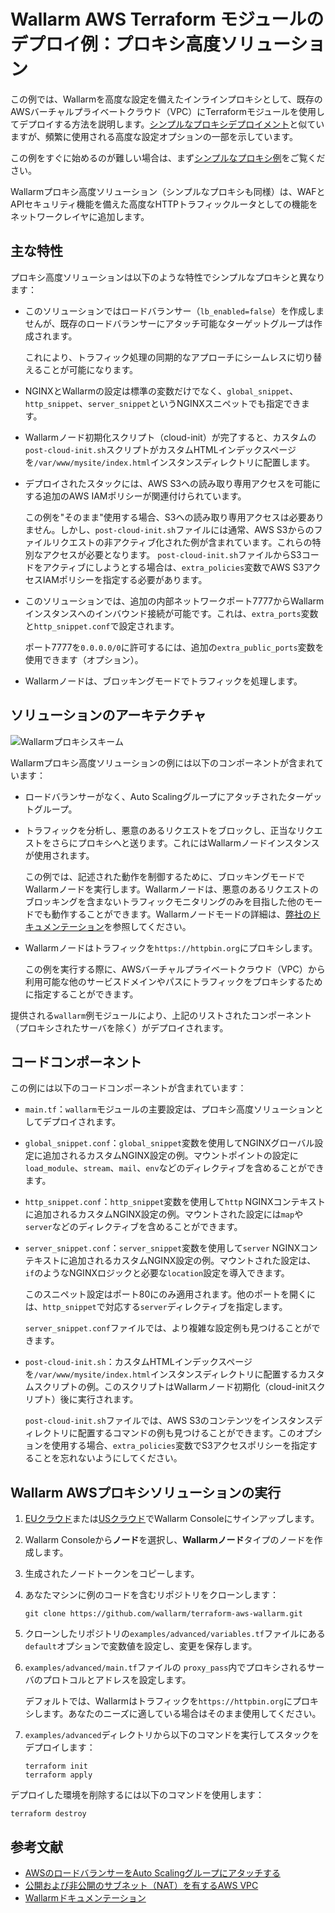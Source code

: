# Wallarm AWS Terraform モジュールのデプロイ例：プロキシ高度ソリューション

この例では、Wallarmを高度な設定を備えたインラインプロキシとして、既存のAWSバーチャルプライベートクラウド（VPC）にTerraformモジュールを使用してデプロイする方法を説明します。[シンプルなプロキシデプロイメント](https://github.com/wallarm/terraform-aws-wallarm/tree/main/examples/proxy)と似ていますが、頻繁に使用される高度な設定オプションの一部を示しています。

この例をすぐに始めるのが難しい場合は、まず[シンプルなプロキシ例](https://github.com/wallarm/terraform-aws-wallarm/tree/main/examples/proxy)をご覧ください。

Wallarmプロキシ高度ソリューション（シンプルなプロキシも同様）は、WAFとAPIセキュリティ機能を備えた高度なHTTPトラフィックルータとしての機能をネットワークレイヤに追加します。

## 主な特性

プロキシ高度ソリューションは以下のような特性でシンプルなプロキシと異なります：

* このソリューションではロードバランサー（`lb_enabled=false`）を作成しませんが、既存のロードバランサーにアタッチ可能なターゲットグループは作成されます。

    これにより、トラフィック処理の同期的なアプローチにシームレスに切り替えることが可能になります。
* NGINXとWallarmの設定は標準の変数だけでなく、`global_snippet`、`http_snippet`、`server_snippet`というNGINXスニペットでも指定できます。
* Wallarmノード初期化スクリプト（cloud-init）が完了すると、カスタムの`post-cloud-init.sh`スクリプトがカスタムHTMLインデックスページを`/var/www/mysite/index.html`インスタンスディレクトリに配置します。
* デプロイされたスタックには、AWS S3への読み取り専用アクセスを可能にする追加のAWS IAMポリシーが関連付けられています。

    この例を"そのまま"使用する場合、S3への読み取り専用アクセスは必要ありません。しかし、`post-cloud-init.sh`ファイルには通常、AWS S3からのファイルリクエストの非アクティブ化された例が含まれています。これらの特別なアクセスが必要となります。 `post-cloud-init.sh`ファイルからS3コードをアクティブにしようとする場合は、`extra_policies`変数でAWS S3アクセスIAMポリシーを指定する必要があります。
* このソリューションでは、追加の内部ネットワークポート7777からWallarmインスタンスへのインバウンド接続が可能です。これは、`extra_ports`変数と`http_snippet.conf`で設定されます。

    ポート7777を`0.0.0.0/0`に許可するには、追加の`extra_public_ports`変数を使用できます（オプション）。
* Wallarmノードは、ブロッキングモードでトラフィックを処理します。

## ソリューションのアーキテクチャ

![Wallarmプロキシスキーム](https://github.com/wallarm/terraform-aws-wallarm/blob/main/images/wallarm-as-proxy.png?raw=true)

Wallarmプロキシ高度ソリューションの例には以下のコンポーネントが含まれています：

* ロードバランサーがなく、Auto Scalingグループにアタッチされたターゲットグループ。
* トラフィックを分析し、悪意のあるリクエストをブロックし、正当なリクエストをさらにプロキシへと送ります。これにはWallarmノードインスタンスが使用されます。

    この例では、記述された動作を制御するために、ブロッキングモードでWallarmノードを実行します。Wallarmノードは、悪意のあるリクエストのブロッキングを含まないトラフィックモニタリングのみを目指した他のモードでも動作することができます。Wallarmノードモードの詳細は、[弊社のドキュメンテーション](https://docs.wallarm.com/admin-en/configure-wallarm-mode/)を参照してください。
* Wallarmノードはトラフィックを`https://httpbin.org`にプロキシします。

    この例を実行する際に、AWSバーチャルプライベートクラウド（VPC）から利用可能な他のサービスドメインやパスにトラフィックをプロキシするために指定することができます。

提供される`wallarm`例モジュールにより、上記のリストされたコンポーネント（プロキシされたサーバを除く）がデプロイされます。

## コードコンポーネント

この例には以下のコードコンポーネントが含まれています：

* `main.tf`：`wallarm`モジュールの主要設定は、プロキシ高度ソリューションとしてデプロイされます。
* `global_snippet.conf`：`global_snippet`変数を使用してNGINXグローバル設定に追加されるカスタムNGINX設定の例。マウントポイントの設定に`load_module`、`stream`、`mail`、`env`などのディレクティブを含めることができます。
* `http_snippet.conf`：`http_snippet`変数を使用して`http` NGINXコンテキストに追加されるカスタムNGINX設定の例。マウントされた設定には`map`や`server`などのディレクティブを含めることができます。
* `server_snippet.conf`：`server_snippet`変数を使用して`server` NGINXコンテキストに追加されるカスタムNGINX設定の例。マウントされた設定は、 `if`のようなNGINXロジックと必要な`location`設定を導入できます。

    このスニペット設定はポート80にのみ適用されます。他のポートを開くには、`http_snippet`で対応する`server`ディレクティブを指定します。

    `server_snippet.conf`ファイルでは、より複雑な設定例も見つけることができます。
* `post-cloud-init.sh`：カスタムHTMLインデックスページを`/var/www/mysite/index.html`インスタンスディレクトリに配置するカスタムスクリプトの例。このスクリプトはWallarmノード初期化（cloud-initスクリプト）後に実行されます。

    `post-cloud-init.sh`ファイルでは、AWS S3のコンテンツをインスタンスディレクトリに配置するコマンドの例も見つけることができます。このオプションを使用する場合、`extra_policies`変数でS3アクセスポリシーを指定することを忘れないようにしてください。

## Wallarm AWSプロキシソリューションの実行

1. [EUクラウド](https://my.wallarm.com/nodes)または[USクラウド](https://us1.my.wallarm.com/nodes)でWallarm Consoleにサインアップします。
1. Wallarm Consoleから**ノード**を選択し、**Wallarmノード**タイプのノードを作成します。
1. 生成されたノードトークンをコピーします。
1. あなたマシンに例のコードを含むリポジトリをクローンします：

    ```
    git clone https://github.com/wallarm/terraform-aws-wallarm.git
    ```
1. クローンしたリポジトリの`examples/advanced/variables.tf`ファイルにある`default`オプションで変数値を設定し、変更を保存します。
1. `examples/advanced/main.tf`ファイルの `proxy_pass`内でプロキシされるサーバのプロトコルとアドレスを設定します。

    デフォルトでは、Wallarmはトラフィックを`https://httpbin.org`にプロキシします。あなたのニーズに適している場合はそのまま使用してください。
1. `examples/advanced`ディレクトリから以下のコマンドを実行してスタックをデプロイします：

    ```
    terraform init
    terraform apply
    ```

デプロイした環境を削除するには以下のコマンドを使用します：

```
terraform destroy
```

## 参考文献

* [AWSのロードバランサーをAuto Scalingグループにアタッチする](https://docs.aws.amazon.com/autoscaling/ec2/userguide/attach-load-balancer-asg.html)
* [公開および非公開のサブネット（NAT）を有するAWS VPC](https://docs.aws.amazon.com/vpc/latest/userguide/VPC_Scenario2.html)
* [Wallarmドキュメンテーション](https://docs.wallarm.com)